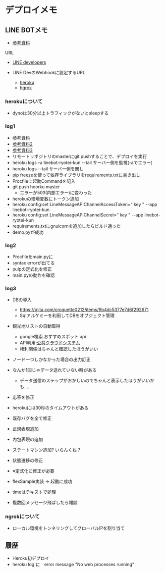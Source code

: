 # デプロイメモ
## LINE BOTメモ
- [参考資料](https://qiita.com/n0bisuke/items/ceaa09ef8898bee8369d)

URL
- [LINE developers](https://at.line.me/jp/)

- LINE DevのWebhookに設定するURL
  - [heroku](https://linebot-ryotei-kun.herokuapp.com:443/callback)
  - [hgrok](ターミナルに出てくるやつ)



### herokuについて
- dynoは30分以上トラフィックがないとsleepする

### log1
- [参考資料](https://b-side.work/2017/02/heroku-and-git/)
- [参考資料2](https://qiita.com/hirosat/items/39cd6ba954a451bc01b8)
- [参考資料3](https://qiita.com/sqrtxx/items/2ae41d5685e07c16eda5)
- リモートリポジトリのmasterにgit pushすることで、デプロイを実行
- heroku logs –a linebot-ryotei-kun --tail サーバー側を監視(-aでエラー)
- heroku logs --tail サーバー側を関し
- pip freezeを使って依存ライブラリをrequirements.txtに書き出し
- Procfileに起動Commandを記入
- git push heorku master
  - エラーが503(内部エラー)に変わった
- herokuの環境変数にトークン追加
- heroku config:set LineMessageAPIChannelAccessToken=" key " --app linebot-ryotei-kun
- heroku config:set LineMessageAPIChannelSecret=" key " --app linebot-ryotei-kun
- requirements.txtにgnuicornを追加したらビルド通った
- demo.pyが成功

### log2
- Procfileをmain.pyに
- syntax errorが出てる
- pulpの定式化を修正
- main.pyの動作を確認



### log3
- DBの導入
  - https://qiita.com/croquette0212/items/9b4dc5377e7d6f292671
  - Sqlアルケミーを利用してDBをオブジェクト管理

- 観光地リストの自動取得
  - google検索 おすすめスポット api
  - API利用:[公共クラウドシステム](https://www.chiikinogennki.soumu.go.jp/k-cloud-api/genre/137.html)
  - 権利関係はちゃんと確認したほうがいい

- ノード一つしかなかった場合の出力訂正
- なんか1回じゃデータ送れていない時がある
  - データ送信のステップがおかしいのでちゃんと表示したほうがいいかも.....


- 応答を修正
- herokuには30秒のタイムアウトがある
- 既存バグを全て修正
- 正規表現追加
- 内包表現の追加
- ステートマシン追加? いらんくね？

- 状態遷移の修正
- ※定式化に修正が必要
- flexSample実装 → 起動に成功

- timeはテキストで処理
- 複数回メッセージ飛ばしたら雑談

 

### ngrokについて
- ローカル環境をトンネリングしてグローバルIPを割り当て

## 履歴
- Heroku初デプロイ
- heroku log に　error message "No web processes running"


